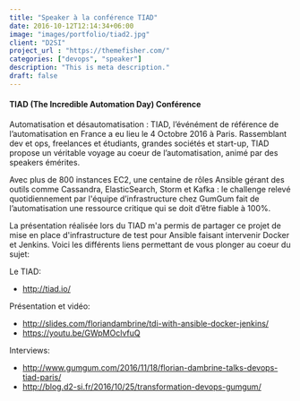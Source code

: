 ```yaml
---
title: "Speaker à la conférence TIAD"
date: 2016-10-12T12:14:34+06:00
image: "images/portfolio/tiad2.jpg"
client: "D2SI"
project_url : "https://themefisher.com/"
categories: ["devops", "speaker"]
description: "This is meta description."
draft: false
---
```


#### TIAD (The Incredible Automation Day) Conférence

Automatisation et désautomatisation : TIAD, l’événément de référence de l’automatisation en France a eu lieu le 4 Octobre 2016 à Paris. Rassemblant dev et ops, freelances et étudiants, grandes sociétés et start-up, TIAD propose un véritable voyage au coeur de l’automatisation, animé par des speakers émérites.

Avec plus de 800 instances EC2, une centaine de rôles Ansible gérant des outils comme Cassandra, ElasticSearch, Storm et Kafka : le challenge relevé quotidiennement par l'équipe d’infrastructure chez GumGum fait de l’automatisation une ressource critique qui se doit d’être fiable à 100%.

La présentation réalisée lors du TIAD m'a permis de partager ce projet de mise en place d'infrastructure de test pour Ansible faisant intervenir Docker et Jenkins. Voici les différents liens permettant de vous plonger au coeur du sujet:

Le TIAD:

* http://tiad.io/

Présentation et vidéo:

* http://slides.com/floriandambrine/tdi-with-ansible-docker-jenkins/
* https://youtu.be/GWpMOclvfuQ

Interviews:
* http://www.gumgum.com/2016/11/18/florian-dambrine-talks-devops-tiad-paris/
* http://blog.d2-si.fr/2016/10/25/transformation-devops-gumgum/
